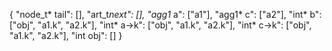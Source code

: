 

{
    "node_t* tail": [],
    "art_t*next": [],
    "agg1* a": ["a1"],
    "agg1* c": ["a2"],
    "int* b": ["obj", "a1.k", "a2.k"],
    "int* a->k": ["obj", "a1.k", "a2.k"],
    "int* c->k": ["obj", "a1.k", "a2.k"],
    "int obj": []
}